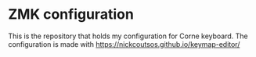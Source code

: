 # ZMK configuration

This is the repository that holds my configuration for Corne keyboard.
The configuration is made with https://nickcoutsos.github.io/keymap-editor/
